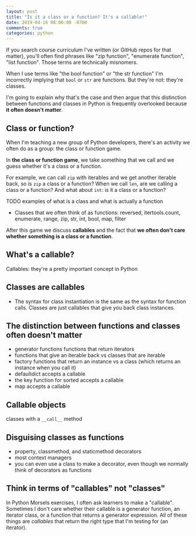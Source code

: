 ```yaml
---
layout: post
title: "Is it a class or a function? It's a callable!"
date: 2019-04-16 08:00:00 -0700
comments: true
categories: python
---
```

If you search course curriculum I've written (or GitHub repos for that matter), you'll often find phrases like "zip function", "enumerate function", "list function".
Those terms are technically misnomers.

When I use terms like "the bool function" or "the str function" I'm incorrectly implying that `bool` or `str` are functions.
But they're not: they're classes.

I'm going to explain why that's the case and then argue that this distinction between functions and classes in Python is frequently overlooked because **it often doesn't matter**.


## Class or function?

When I'm teaching a new group of Python developers, there's an activity we often do as a group: the class or function game.

In **the class or function game**, we take something that we call and we guess whether it's a class or a function.

For example, we can call `zip` with iterables and we get another iterable back, so is `zip` a class or a function?
When we call `len`, are we calling a class or a function?
And what about `int`: is it a class or a function?

TODO examples of what is a class and what is actually a function
- Classes that we often think of as functions: reversed, itertools.count, enumerate, range, zip, str, int, bool, map, filter

After this game we discuss **callables** and the fact that **we often don't care whether something is a class or a function**.


## What's a callable?

Callables: they're a pretty important concept in Python


## Classes are callables

- The syntax for class instantiation is the same as the syntax for function calls. Classes are just callables that give you back class instances.


## The distinction between functions and classes often doesn't matter

- generator functions functions that return iterators
- functions that give an iterable back vs classes that are iterable
- factory functions that return an instance vs a class (which returns an instance when you call it)
- defaultdict accepts a callable
- the key function for sorted accepts a callable
- map accepts a callable


## Callable objects

classes with a `__call__` method


## Disguising classes as functions

- property, classmethod, and staticmethod decorators
- most context managers
- you can even use a class to make a decorator, even though we normally think of decorators as functions


## Think in terms of "callables" not "classes"

In Python Morsels exercises, I often ask learners to make a "callable".
Sometimes I don't care whether their callable is a generator function, an iterator class, or a function that returns a generator expression.
All of these things are *callables* that return the right type that I'm testing for (an iterator).

